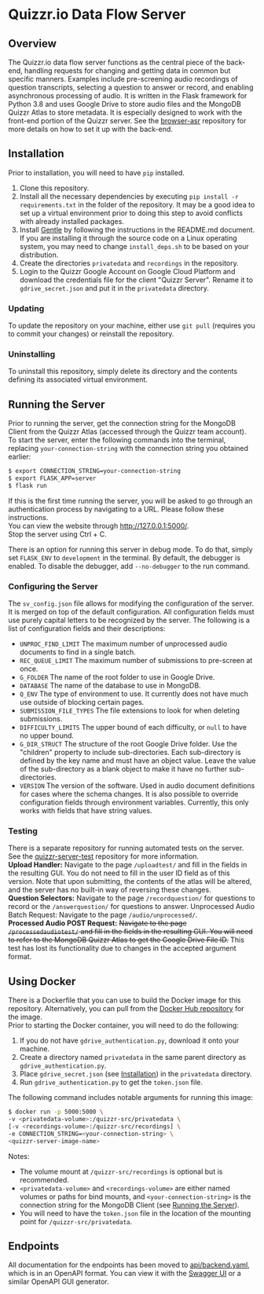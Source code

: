 # Quizzr.io Data Flow Server

## Overview
The Quizzr.io data flow server functions as the central piece of the back-end, handling requests for changing and getting data in common but specific manners. Examples include pre-screening audio recordings of question transcripts, selecting a question to answer or record, and enabling asynchronous processing of audio. It is written in the Flask framework for Python 3.8 and uses Google Drive to store audio files and the MongoDB Quizzr Atlas to store metadata. It is especially designed to work with the front-end portion of the Quizzr server. See the [browser-asr](https://github.com/UMD-Summer-2021-ASR/browser-asr) repository for more details on how to set it up with the back-end.

## Installation
Prior to installation, you will need to have `pip` installed.
1. Clone this repository.
1. Install all the necessary dependencies by executing `pip install -r requirements.txt` in the folder of the repository. It may be a good idea to set up a virtual environment prior to doing this step to avoid conflicts with already installed packages.
1. Install [Gentle](https://github.com/lowerquality/gentle) by following the instructions in the README.md document. If you are installing it through the source code on a Linux operating system, you may need to change `install_deps.sh` to be based on your distribution.
1. Create the directories `privatedata` and `recordings` in the repository.
1. Login to the Quizzr Google Account on Google Cloud Platform and download the credentials file for the client "Quizzr Server". Rename it to `gdrive_secret.json` and put it in the `privatedata` directory.

### Updating
To update the repository on your machine, either use `git pull` (requires you to commit your changes) or reinstall the repository.

### Uninstalling
To uninstall this repository, simply delete its directory and the contents defining its associated virtual environment.

## Running the Server
Prior to running the server, get the connection string for the MongoDB Client from the Quizzr Atlas (accessed through the Quizzr team account). \
To start the server, enter the following commands into the terminal, replacing `your-connection-string` with the connection string you obtained earlier:
```bash
$ export CONNECTION_STRING=your-connection-string
$ export FLASK_APP=server
$ flask run
```
If this is the first time running the server, you will be asked to go through an authentication process by navigating to a URL. Please follow these instructions. \
You can view the website through http://127.0.0.1:5000/. \
Stop the server using Ctrl + C.

There is an option for running this server in debug mode. To do that, simply set `FLASK_ENV` to `development` in the terminal. By default, the debugger is enabled. To disable the debugger, add `--no-debugger` to the run command.
### Configuring the Server
The `sv_config.json` file allows for modifying the configuration of the server. It is merged on top of the default configuration. All configuration fields must use purely capital letters to be recognized by the server. The following is a list of configuration fields and their descriptions:
* `UNPROC_FIND_LIMIT` The maximum number of unprocessed audio documents to find in a single batch.
* `REC_QUEUE_LIMIT` The maximum number of submissions to pre-screen at once.
* `G_FOLDER` The name of the root folder to use in Google Drive.
* `DATABASE` The name of the database to use in MongoDB.
* `Q_ENV` The type of environment to use. It currently does not have much use outside of blocking certain pages.
* `SUBMISSION_FILE_TYPES` The file extensions to look for when deleting submissions.
* `DIFFICULTY_LIMITS` The upper bound of each difficulty, or `null` to have no upper bound.
* `G_DIR_STRUCT` The structure of the root Google Drive folder. Use the "children" property to include sub-directories. Each sub-directory is defined by the key name and must have an object value. Leave the value of the sub-directory as a blank object to make it have no further sub-directories.
* `VERSION` The version of the software. Used in audio document definitions for cases where the schema changes.
It is also possible to override configuration fields through environment variables. Currently, this only works with fields that have string values.

### Testing
There is a separate repository for running automated tests on the server. See the [quizzr-server-test](https://github.com/UMD-Summer-2021-ASR/quizzr-server-test) repository for more information. \
**Upload Handler:** Navigate to the page `/uploadtest/` and fill in the fields in the resulting GUI. You do not need to fill in the user ID field as of this version. Note that upon submitting, the contents of the atlas will be altered, and the server has no built-in way of reversing these changes. \
**Question Selectors:** Navigate to the page `/recordquestion/` for questions to record or the `/answerquestion/` for questions to answer.
Unprocessed Audio Batch Request: Navigate to the page `/audio/unprocessed/`. \
**Processed Audio POST Request:** ~~Navigate to the page `/processedaudiotest/` and fill in the fields in the resulting GUI. You will need to refer to the MongoDB Quizzr Atlas to get the Google Drive File ID.~~ This test has lost its functionality due to changes in the accepted argument format.

## Using Docker
There is a Dockerfile that you can use to build the Docker image for this repository. Alternatively, you can pull from the [Docker Hub repository](https://hub.docker.com/r/chrisrapp999/quizzr_server) for the image. \
Prior to starting the Docker container, you will need to do the following:
1. If you do not have `gdrive_authentication.py`, download it onto your machine.
1. Create a directory named `privatedata` in the same parent directory as `gdrive_authentication.py`.
1. Place `gdrive_secret.json` (see [Installation](#Installation)) in the `privatedata` directory.
1. Run `gdrive_authentication.py` to get the `token.json` file.

The following command includes notable arguments for running this image:
  ```bash
  $ docker run -p 5000:5000 \
  -v <privatedata-volume>:/quizzr-src/privatedata \
  [-v <recordings-volume>:/quizzr-src/recordings] \
  -e CONNECTION_STRING=<your-connection-string> \
  <quizzr-server-image-name>
  ```
Notes:
* The volume mount at `/quizzr-src/recordings` is optional but is recommended. 
* `<privatedata-volume>` and `<recordings-volume>` are either named volumes or paths for bind mounts, and `<your-connection-string>` is the connection string for the MongoDB Client (see [Running the Server](#Running-the-Server)).
* You will need to have the `token.json` file in the location of the mounting point for `/quizzr-src/privatedata`.

## Endpoints
All documentation for the endpoints has been moved to [api/backend.yaml](api/backend.yaml), which is in an OpenAPI format. You can view it with the [Swagger UI](https://swagger.io/tools/swagger-ui/) or a similar OpenAPI GUI generator.
